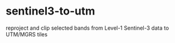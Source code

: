 # sentinel3-to-utm
reproject and clip selected bands from Level-1 Sentinel-3 data to UTM/MGRS tiles

